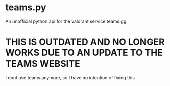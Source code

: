 # teams.py
An unofficial python api for the valorant service teams.gg

# THIS IS OUTDATED AND NO LONGER WORKS DUE TO AN UPDATE TO THE TEAMS WEBSITE 
I dont use teams anymore, so I have no intention of fixing this
